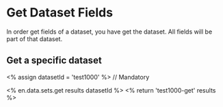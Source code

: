 # Get Dataset Fields

In order get fields of a dataset, you have get the dataset. All fields will be part of that dataset.



## Get a specific dataset

<% assign datasetId = 'test1000' %>                      // Mandatory

<% en.data.sets.get results datasetId %>
<% return 'test1000-get' results %>